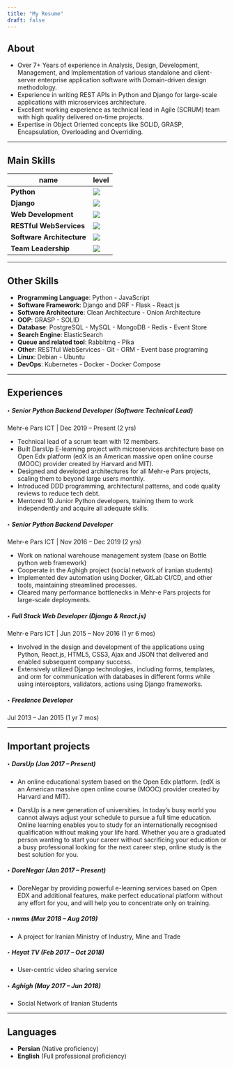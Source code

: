 ```yaml
---
title: "My Resume"
draft: false
---
```


## About

- Over 7+ Years of experience in Analysis, Design, Development, Management, and Implementation of various standalone and client-server enterprise application software with Domain-driven design methodology.
- Experience in writing REST APIs in Python and Django for large-scale applications with microservices architecture.
- Excellent working experience as technical lead in Agile (SCRUM) team with high quality delivered on-time projects.
- Expertise in Object Oriented concepts like SOLID, GRASP, Encapsulation, Overloading and Overriding.

---

## Main Skills

| name       | level               |
| ---------- | ------------------- |
| **Python** | ![](/img/skill_5.png) |
| **Django** | ![](/img/skill_5.png) |
| **Web Development** | ![](/img/skill_5.png) |
| **RESTful WebServices** | ![](/img/skill_5.png) |
| **Software Architecture** | ![](/img/skill_4.png) |
| **Team Leadership** | ![](/img/skill_3.png) |

---

## Other Skills

- **Programming Language**: Python - JavaScript
- **Software Framework**: Django and DRF - Flask - React js
- **Software Architecture**: Clean Architecture - Onion Architecture
- **OOP**: GRASP - SOLID
- **Database**: PostgreSQL - MySQL - MongoDB - Redis - Event Store
- **Search Engine**: ElasticSearch
- **Queue and related tool**: Rabbitmq - Pika
- **Other**: RESTful WebServices - Git - ORM - Event base programing
- **Linux**: Debian - Ubuntu
- **DevOps**: Kubernetes - Docker - Docker Compose

---

## Experiences

##### ‣ Senior Python Backend Developer (Software Technical Lead)

Mehr-e Pars ICT | Dec 2019 – Present (2 yrs)

- Technical lead of a scrum team with 12 members.
- Built DarsUp E-learning project with microservices architecture base on Open Edx platform (edX is an American massive open online course (MOOC) provider created by Harvard and MIT).
- Designed and developed architectures for all Mehr-e Pars projects, scaling them to beyond large users monthly.
- Introduced DDD programming, architectural patterns, and code quality reviews to reduce tech debt.
- Mentored 10 Junior Python developers, training them to work independently and acquire all adequate skills.

##### ‣ Senior Python Backend Developer

Mehr-e Pars ICT | Nov 2016 – Dec 2019 (2 yrs)

- Work on national warehouse management system (base on Bottle python web framework)
- Cooperate in the Aghigh project (social network of iranian students)
- Implemented dev automation using Docker, GitLab CI/CD, and other tools, maintaining streamlined processes.
- Cleared many performance bottlenecks in Mehr-e Pars projects for large-scale deployments.

##### ‣ Full Stack Web Developer (Django & React.js)

Mehr-e Pars ICT | Jun 2015 – Nov 2016 (1 yr 6 mos)

- Involved in the design and development of the applications using Python, React.js, HTML5, CSS3, Ajax and JSON that delivered and enabled subsequent company success.
- Extensively utilized Django technologies, including forms, templates, and orm for communication with databases in different forms while using interceptors, validators, actions using Django frameworks.

##### ‣ Freelance Developer

Jul 2013 – Jan 2015 (1 yr 7 mos)

---

## Important projects

##### ‣ DarsUp (Jan 2017 – Present)

- An online educational system based on the Open Edx platform. (edX is an American massive open online course (MOOC) provider created by Harvard and MIT).

- DarsUp is a new generation of universities. In today’s busy world you cannot always adjust your schedule to pursue a full time education. Online learning enables you to study for an internationally recognised qualification without making your life hard. Whether you are a graduated person wanting to start your career without sacrificing your education or a busy professional looking for the next career step, online study is the best solution for you.

##### ‣ DoreNegar (Jan 2017 – Present)

- DoreNegar by providing powerful e-learning services based on Open EDX and additional features, make perfect educational platform without any effort for you, and will help you to concentrate only on training.

##### ‣ nwms (Mar 2018 – Aug 2019)

- A project for Iranian Ministry of Industry, Mine and Trade

##### ‣ Heyat TV (Feb 2017 – Oct 2018)

- User-centric video sharing service

##### ‣ Aghigh (May 2017 – Jun 2018)

- Social Network of Iranian Students

---

## Languages

- **Persian** (Native proficiency)
- **English** (Full professional proficiency)